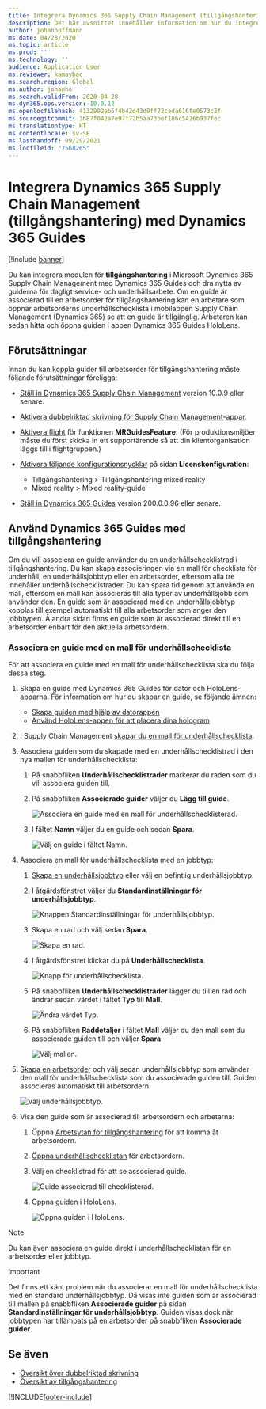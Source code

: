 ```yaml
---
title: Integrera Dynamics 365 Supply Chain Management (tillgångshantering) med Dynamics 365 Guides
description: Det här avsnittet innehåller information om hur du integrerar modulen för tillgångshantering i Microsoft Dynamics 365 Supply Chain Management med Dynamics 365 Guides och drar nytta av guiderna för dagligt service- och underhållsarbete.
author: johanhoffmann
ms.date: 04/28/2020
ms.topic: article
ms.prod: ''
ms.technology: ''
audience: Application User
ms.reviewer: kamaybac
ms.search.region: Global
ms.author: johanho
ms.search.validFrom: 2020-04-28
ms.dyn365.ops.version: 10.0.12
ms.openlocfilehash: 4132992eb5f4b42d43d9ff72cada616fe0573c2f
ms.sourcegitcommit: 3b87f042a7e97f72b5aa73bef186c5426b937fec
ms.translationtype: HT
ms.contentlocale: sv-SE
ms.lasthandoff: 09/29/2021
ms.locfileid: "7568265"
---
```

# <a name="integrate-dynamics-365-supply-chain-management-asset-management-with-dynamics-365-guides"></a>Integrera Dynamics 365 Supply Chain Management (tillgångshantering) med Dynamics 365 Guides

[!include [banner](../includes/banner.md)]

Du kan integrera modulen för **tillgångshantering** i Microsoft Dynamics 365 Supply Chain Management med Dynamics 365 Guides och dra nytta av guiderna för dagligt service- och underhållsarbete. Om en guide är associerad till en arbetsorder för tillgångshantering kan en arbetare som öppnar arbetsorderns underhållschecklista i mobilappen Supply Chain Management (Dynamics 365) se att en guide är tillgänglig. Arbetaren kan sedan hitta och öppna guiden i appen Dynamics 365 Guides HoloLens.

## <a name="prerequisites"></a>Förutsättningar

Innan du kan koppla guider till arbetsorder för tillgångshantering måste följande förutsättningar föreligga:

- [Ställ in Dynamics 365 Supply Chain Management](../../fin-ops-core/fin-ops/index.md) version 10.0.9 eller senare.
- [Aktivera dubbelriktad skrivning för Supply Chain Management-appar](../../fin-ops-core/dev-itpro/data-entities/dual-write/enable-dual-write.md).
- [Aktivera flight](../../fin-ops-core/dev-itpro/data-entities/data-entities-data-packages.md#features-flighted-in-data-management-and-enabling-flighted-features) för funktionen **MRGuidesFeature**. (För produktionsmiljöer måste du först skicka in ett supportärende så att din klientorganisation läggs till i flightgruppen.)
- [Aktivera följande konfigurationsnycklar](/dynamicsax-2012/appuser-itpro/license-code-and-configuration-key-reference) på sidan **Licenskonfiguration**:

    - Tillgångshantering \> Tillgångshantering mixed reality
    - Mixed reality \> Mixed reality-guide

- [Ställ in Dynamics 365 Guides](/dynamics365/mixed-reality/guides/setup#step-2-create-a-common-data-service-environment-and-install-the-dynamics-365-guides-solution) version 200.0.0.96 eller senare.

## <a name="use-dynamics-365-guides-with-asset-management"></a>Använd Dynamics 365 Guides med tillgångshantering

Om du vill associera en guide använder du en underhållschecklistrad i tillgångshantering. Du kan skapa associeringen via en mall för checklista för underhåll, en underhållsjobbtyp eller en arbetsorder, eftersom alla tre innehåller underhållschecklistrader. Du kan spara tid genom att använda en mall, eftersom en mall kan associeras till alla typer av underhållsjobb som använder den. En guide som är associerad med en underhållsjobbtyp kopplas till exempel automatiskt till alla arbetsorder som anger den jobbtypen. Å andra sidan finns en guide som är associerad direkt till en arbetsorder enbart för den aktuella arbetsordern.

### <a name="associate-a-guide-with-a-maintenance-checklist-template"></a>Associera en guide med en mall för underhållschecklista

För att associera en guide med en mall för underhållschecklista ska du följa dessa steg.

1. Skapa en guide med Dynamics 365 Guides för dator och HoloLens-apparna. För information om hur du skapar en guide, se följande ämnen:

    - [Skapa guiden med hjälp av datorappen](/dynamics365/mixed-reality/guides/pc-app-overview)
    - [Använd HoloLens-appen för att placera dina hologram](/dynamics365/mixed-reality/guides/hololens-app-overview)

1. I Supply Chain Management [skapar du en mall för underhållschecklista](setup-for-work-orders/job-groups-and-job-types-variants-trades-and-checklists.md#create-a-maintenance-checklist-template).
1. Associera guiden som du skapade med en underhållschecklistrad i den nya mallen för underhållschecklista:

    1. På snabbfliken **Underhållschecklistrader** markerar du raden som du vill associera guiden till.
    1. På snabbfliken **Associerade guider** väljer du **Lägg till guide**.

        ![Associera en guide med en mall för underhållschecklisterad.](media/am-guides-integration-add-guide.png "Associera en guide med en mall för underhållschecklistrad")

    1. I fältet **Namn** väljer du en guide och sedan **Spara**.

        ![Välj en guide i fältet Namn.](media/am-guides-integration-select-guide.png "Välj guide i fältet Namn")

1. Associera en mall för underhållschecklista med en jobbtyp:

    1. [Skapa en underhållsjobbtyp](setup-for-work-orders/job-groups-and-job-types-variants-trades-and-checklists.md#create-a-maintenance-job-type) eller välj en befintlig underhållsjobbtyp.
    1. I åtgärdsfönstret väljer du **Standardinställningar för underhållsjobbtyp**.

        ![Knappen Standardinställningar för underhållsjobbtyp.](media/am-guides-integration-job-defaults.png "Knappen standardinställningar för underhållsjobbtyp")

    1. Skapa en rad och välj sedan **Spara**.

        ![Skapa en rad.](media/am-guides-integration-add-line.png "Skapa en rad")

    1. I åtgärdsfönstret klickar du på **Underhållschecklista**.

        ![Knapp för underhållschecklista.](media/am-guides-integration-maintenance-checklist.png "Knapp för underhållschecklista")

    1. På snabbfliken **Underhållschecklistrader** lägger du till en rad och ändrar sedan värdet i fältet **Typ** till **Mall**.

        ![Ändra värdet Typ.](media/am-guides-integration-checklist-lines.png "Ändra värdet Typ")

    1. På snabbfliken **Raddetaljer** i fältet **Mall** väljer du den mall som du associerade guiden till och väljer **Spara**.

        ![Välj mallen.](media/am-guides-integration-checklist-line-details.png "Välj mall")

1. [Skapa en arbetsorder](work-orders/manually-created-workorders.md#create-work-order) och välj sedan underhållsjobbtyp som använder den mall för underhållschecklista som du associerade guiden till. Guiden associeras automatiskt till arbetsordern.

    ![Välj underhållsjobbtyp.](media/am-guides-integration-create-work-order.png "Välj underhållsjobbtyp")

1. Visa den guide som är associerad till arbetsordern och arbetarna:

    1. Öppna [Arbetsytan för tillgångshantering](asset-management-mobile-workspace.md) för att komma åt arbetsordern.
    1. [Öppna underhållschecklistan](asset-management-mobile-workspace.md#view-maintenance-checklist-on-a-work-order-job) för arbetsordern.
    1. Välj en checklistrad för att se associerad guide.

        ![Guide associerad till checklisterad.](media/am-guides-integration-show-guide.png "Guide associerad till checklistrad")

    1. Öppna guiden i HoloLens.

        ![Öppna guiden i HoloLens.](media/am-guides-integration-hololens-select.png "Öppna guiden i HoloLens")

> [!NOTE]
> Du kan även associera en guide direkt i underhållschecklistan för en arbetsorder eller jobbtyp.

> [!IMPORTANT]
> Det finns ett känt problem när du associerar en mall för underhållschecklista med en standard underhållsjobbtyp. Då visas inte guiden som är associerad till mallen på snabbfliken **Associerade guider** på sidan **Standardinställningar för underhållsjobbtyp**. Guiden visas dock när jobbtypen har tillämpats på en arbetsorder på snabbfliken **Associerade guider**.

## <a name="see-also"></a>Se även

- [Översikt över dubbelriktad skrivning](../../fin-ops-core/dev-itpro/data-entities/dual-write/dual-write-overview.md)
- [Översikt av tillgångshantering](index.md)


[!INCLUDE[footer-include](../../includes/footer-banner.md)]